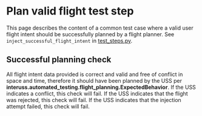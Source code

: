 # Plan valid flight test step

This page describes the content of a common test case where a valid user flight intent should be successfully planned by a flight planner.  See `inject_successful_flight_intent` in [test_steps.py](test_steps.py).

## Successful planning check

All flight intent data provided is correct and valid and free of conflict in space and time, therefore it should have been planned by the USS per **interuss.automated_testing.flight_planning.ExpectedBehavior**.  If the USS indicates a conflict, this check will fail.  If the USS indicates that the flight was rejected, this check will fail.  If the USS indicates that the injection attempt failed, this check will fail.
